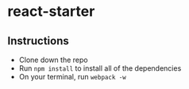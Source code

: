# react-starter

## Instructions

- Clone down the repo
- Run `npm install` to install all of the dependencies
- On your terminal, run `webpack -w`
